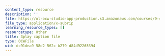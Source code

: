 ```yaml
---
content_type: resource
description: ''
file: https://ol-ocw-studio-app-production.s3.amazonaws.com/courses/9-40-introduction-to-neural-computation-spring-2018/dc91dea958d2562cb279d84d92265394_osYGG7TKcz8.vtt
file_type: application/x-subrip
learning_resource_types: []
resourcetype: Other
title: 3play caption file
type: OCWFile
uid: dc91dea9-58d2-562c-b279-d84d92265394
---
```

